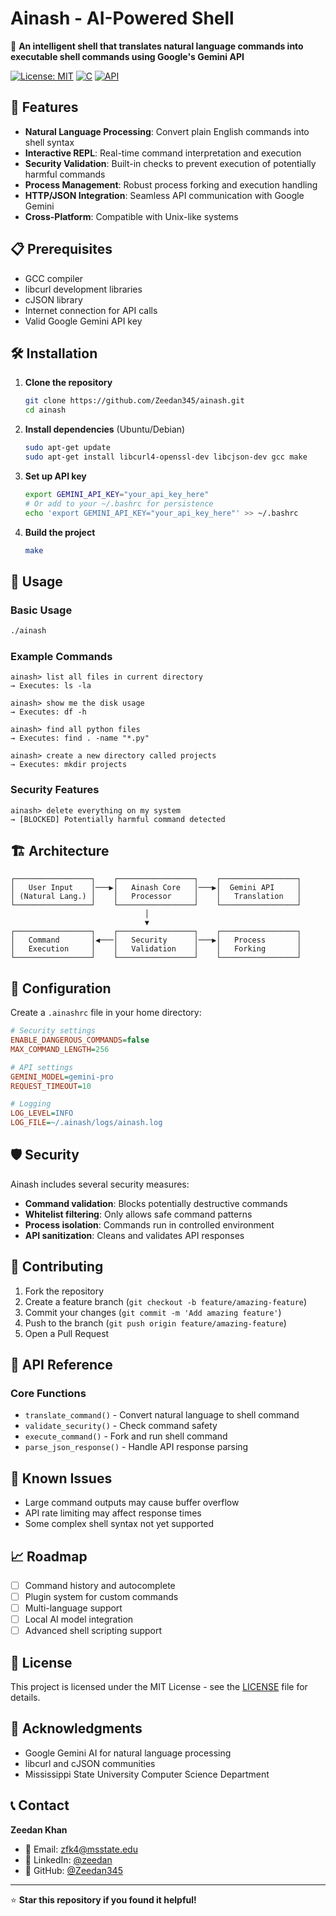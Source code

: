 # Ainash - AI-Powered Shell

🤖 **An intelligent shell that translates natural language commands into executable shell commands using Google's Gemini API**

[![License: MIT](https://img.shields.io/badge/License-MIT-yellow.svg)](https://opensource.org/licenses/MIT)
[![C](https://img.shields.io/badge/C-00599C?logo=c&logoColor=white)](https://en.wikipedia.org/wiki/C_(programming_language))
[![API](https://img.shields.io/badge/API-Gemini-blue)](https://ai.google.dev/)

## 🚀 Features

- **Natural Language Processing**: Convert plain English commands into shell syntax
- **Interactive REPL**: Real-time command interpretation and execution
- **Security Validation**: Built-in checks to prevent execution of potentially harmful commands
- **Process Management**: Robust process forking and execution handling
- **HTTP/JSON Integration**: Seamless API communication with Google Gemini
- **Cross-Platform**: Compatible with Unix-like systems

## 📋 Prerequisites

- GCC compiler
- libcurl development libraries
- cJSON library
- Internet connection for API calls
- Valid Google Gemini API key

## 🛠️ Installation

1. **Clone the repository**
   ```bash
   git clone https://github.com/Zeedan345/ainash.git
   cd ainash
   ```

2. **Install dependencies** (Ubuntu/Debian)
   ```bash
   sudo apt-get update
   sudo apt-get install libcurl4-openssl-dev libcjson-dev gcc make
   ```

3. **Set up API key**
   ```bash
   export GEMINI_API_KEY="your_api_key_here"
   # Or add to your ~/.bashrc for persistence
   echo 'export GEMINI_API_KEY="your_api_key_here"' >> ~/.bashrc
   ```

4. **Build the project**
   ```bash
   make
   ```

## 🎯 Usage

### Basic Usage
```bash
./ainash
```

### Example Commands
```
ainash> list all files in current directory
→ Executes: ls -la

ainash> show me the disk usage
→ Executes: df -h

ainash> find all python files
→ Executes: find . -name "*.py"

ainash> create a new directory called projects
→ Executes: mkdir projects
```

### Security Features
```
ainash> delete everything on my system
→ [BLOCKED] Potentially harmful command detected
```

## 🏗️ Architecture

```
┌─────────────────┐    ┌─────────────────┐    ┌─────────────────┐
│   User Input    │───▶│   Ainash Core   │───▶│  Gemini API     │
│ (Natural Lang.) │    │   Processor     │    │   Translation   │
└─────────────────┘    └─────────────────┘    └─────────────────┘
                              │
                              ▼
┌─────────────────┐    ┌─────────────────┐    ┌─────────────────┐
│   Command       │◀───│   Security      │───▶│   Process       │
│   Execution     │    │   Validation    │    │   Forking       │
└─────────────────┘    └─────────────────┘    └─────────────────┘
```

## 🔧 Configuration

Create a `.ainashrc` file in your home directory:
```ini
# Security settings
ENABLE_DANGEROUS_COMMANDS=false
MAX_COMMAND_LENGTH=256

# API settings
GEMINI_MODEL=gemini-pro
REQUEST_TIMEOUT=10

# Logging
LOG_LEVEL=INFO
LOG_FILE=~/.ainash/logs/ainash.log
```

## 🛡️ Security

Ainash includes several security measures:
- **Command validation**: Blocks potentially destructive commands
- **Whitelist filtering**: Only allows safe command patterns
- **Process isolation**: Commands run in controlled environment
- **API sanitization**: Cleans and validates API responses

## 🤝 Contributing

1. Fork the repository
2. Create a feature branch (`git checkout -b feature/amazing-feature`)
3. Commit your changes (`git commit -m 'Add amazing feature'`)
4. Push to the branch (`git push origin feature/amazing-feature`)
5. Open a Pull Request

## 📝 API Reference

### Core Functions
- `translate_command()` - Convert natural language to shell command
- `validate_security()` - Check command safety
- `execute_command()` - Fork and run shell command
- `parse_json_response()` - Handle API response parsing

## 🐛 Known Issues

- Large command outputs may cause buffer overflow
- API rate limiting may affect response times
- Some complex shell syntax not yet supported

## 📈 Roadmap

- [ ] Command history and autocomplete
- [ ] Plugin system for custom commands
- [ ] Multi-language support
- [ ] Local AI model integration
- [ ] Advanced shell scripting support

## 📄 License

This project is licensed under the MIT License - see the [LICENSE](LICENSE) file for details.

## 🙏 Acknowledgments

- Google Gemini AI for natural language processing
- libcurl and cJSON communities
- Mississippi State University Computer Science Department

## 📞 Contact

**Zeedan Khan**
- 📧 Email: zfk4@msstate.edu
- 💼 LinkedIn: [@zeedan](https://www.linkedin.com/in/zeedan/)
- 🐙 GitHub: [@Zeedan345](https://github.com/Zeedan345)

---
⭐ **Star this repository if you found it helpful!**
